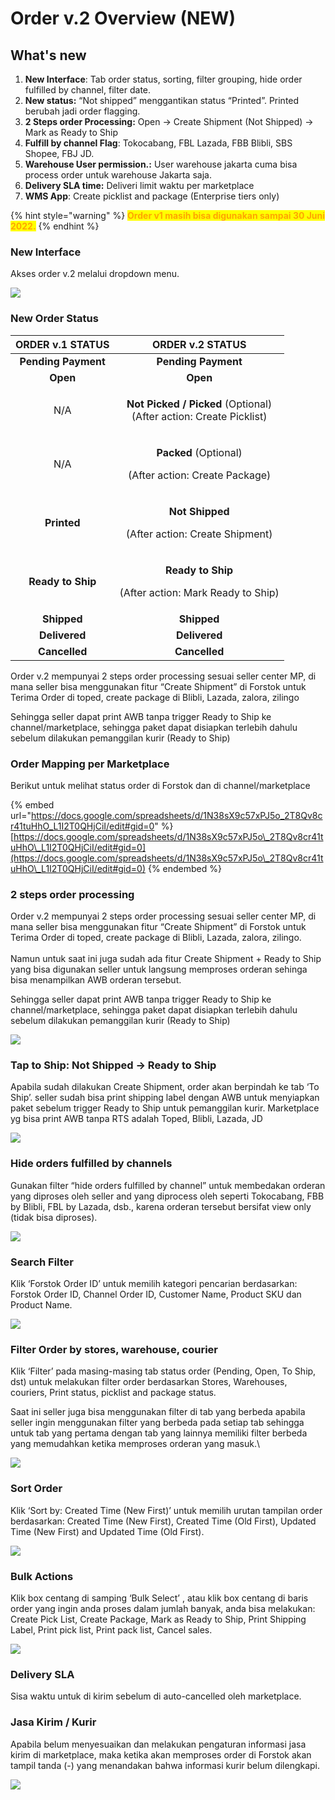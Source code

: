 # Order v.2 Overview (NEW)

## What's new&#x20;

1. **New Interface**: Tab order status, sorting, filter grouping, hide order fulfilled by channel, filter date.
2. **New status:** “Not shipped” menggantikan status “Printed”. Printed berubah jadi order flagging.
3. **2 Steps order Processing:** Open → Create Shipment (Not Shipped) → Mark as Ready to Ship
4. **Fulfill by channel Flag**: Tokocabang, FBL Lazada, FBB Blibli, SBS Shopee, FBJ JD.
5. **Warehouse User permission.:** User warehouse jakarta cuma bisa process order untuk warehouse Jakarta saja.&#x20;
6. **Delivery SLA time:** Deliveri limit waktu per marketplace
7. **WMS App**: Create picklist and package (Enterprise tiers only)

{% hint style="warning" %}
<mark style="color:orange;">**Order v1 masih bisa digunakan sampai 30 Juni 2022.**</mark>
{% endhint %}

### New Interface

Akses order v.2 melalui dropdown menu.

![](../../.gitbook/assets/Screenshot\_21.png)

### New Order Status

|   ORDER v.1 STATUS   |                                      ORDER v.2 STATUS                                      |
| :------------------: | :----------------------------------------------------------------------------------------: |
|  **Pending Payment** |                                     **Pending Payment**                                    |
|       **Open**       |                                          **Open**                                          |
|          N/A         | <p><strong>Not Picked / Picked</strong> (Optional) <br>(After action: Create Picklist)</p> |
|          N/A         |       <p><strong>Packed</strong> (Optional) </p><p>(After action: Create Package)</p>      |
|      **Printed**     |         <p><strong>Not Shipped</strong> </p><p>(After action: Create Shipment)</p>         |
|   **Ready to Ship**  |       <p><strong>Ready to Ship</strong> </p><p>(After action: Mark Ready to Ship)</p>      |
|      **Shipped**     |                                         **Shipped**                                        |
|     **Delivered**    |                                        **Delivered**                                       |
|     **Cancelled**    |                                        **Cancelled**                                       |

Order v.2 mempunyai 2 steps order processing sesuai seller center MP, di mana seller bisa menggunakan fitur “Create Shipment” di Forstok untuk Terima Order di toped, create package di Blibli, Lazada, zalora, zilingo&#x20;

Sehingga seller dapat print AWB tanpa trigger Ready to Ship ke channel/marketplace, sehingga paket dapat disiapkan terlebih dahulu sebelum dilakukan pemanggilan kurir (Ready to Ship)

### **Order Mapping per Marketplace**

&#x20;Berikut untuk melihat status order di Forstok dan di channel/marketplace

{% embed url="https://docs.google.com/spreadsheets/d/1N38sX9c57xPJ5o_2T8Qv8cr41tuHhO_L1I2T0QHjCiI/edit#gid=0" %}
[https://docs.google.com/spreadsheets/d/1N38sX9c57xPJ5o\_2T8Qv8cr41tuHhO\_L1I2T0QHjCiI/edit#gid=0](https://docs.google.com/spreadsheets/d/1N38sX9c57xPJ5o\_2T8Qv8cr41tuHhO\_L1I2T0QHjCiI/edit#gid=0)
{% endembed %}

### **2 steps order processing**

Order v.2 mempunyai 2 steps order processing sesuai seller center MP, di mana seller bisa menggunakan fitur “Create Shipment” di Forstok untuk Terima Order di toped, create package di Blibli, Lazada, zalora, zilingo.\
\
Namun untuk saat ini juga sudah ada fitur Create Shipment + Ready to Ship yang bisa digunakan seller untuk langsung memproses orderan sehinga bisa menampilkan AWB orderan tersebut.&#x20;

Sehingga seller dapat print AWB tanpa trigger Ready to Ship ke channel/marketplace, sehingga paket dapat disiapkan terlebih dahulu sebelum dilakukan pemanggilan kurir (Ready to Ship)

![](../../.gitbook/assets/Screenshot\_22.png)

### Tap to Ship: Not Shipped → Ready to Ship

Apabila sudah dilakukan Create Shipment, order akan berpindah ke tab ‘To Ship’. seller sudah bisa print shipping label dengan AWB untuk menyiapkan paket sebelum trigger Ready to Ship untuk pemanggilan kurir. Marketplace yg bisa print AWB tanpa RTS adalah Toped, Blibli, Lazada, JD

![](https://lh5.googleusercontent.com/FrEpEs-oMy6asKXJO5Ib4TQc4-T6NFU\_qd00yObYRs9VBLycD8VWcXmc6YxgQGh5lWP9uknyv2ir8LFsgDd4tGIi0ugzIXwkBdH\_RFxpgq1BICCkTm5XaAoVmtjRZxsDpJrIAvL6op\_9)

### Hide orders fulfilled by channels

Gunakan filter “hide orders fulfilled by channel” untuk membedakan orderan yang diproses oleh seller and yang diprocess oleh seperti Tokocabang, FBB by Blibli, FBL by Lazada, dsb., karena orderan tersebut bersifat view only (tidak bisa diproses).

![](https://lh5.googleusercontent.com/ax8mswDSud6lVgaEgO6vwCs\_jw9p6mGZHwQdDTHL5B0kALNdaaOf4XwPZnMewBRL5Uo-xrpndiNvWr4pWXbMB7p5JzhV8Dt9twp-JARU7mVmRxK1aQtFgDtOEstFQkgOPyU-sA)

### Search Filter

Klik ‘Forstok Order ID’ untuk memilih kategori pencarian berdasarkan: Forstok Order ID, Channel Order ID, Customer Name, Product SKU dan Product Name.

![](https://lh5.googleusercontent.com/kzg6hf8HDDnTWmAUPqJUkuwv7dffeWo5kXH-zh8Wb\_HioZ5WzJGKtHF57Df93UFecv0oiA2EELyV---ogE\_YCuUnR4onXc82xlDnWblxLPWbR-ajTfk9F3VugJ2eWacKmymp7Q)

### Filter Order by stores, warehouse, courier

Klik ‘Filter’ pada masing-masing tab status order (Pending, Open, To Ship, dst) untuk melakukan filter order berdasarkan Stores, Warehouses, couriers, Print status, picklist and package status.

Saat ini seller juga bisa menggunakan filter di tab yang berbeda apabila seller ingin menggunakan filter yang berbeda pada setiap tab sehingga untuk tab yang pertama dengan tab yang lainnya memiliki filter berbeda yang memudahkan ketika memproses orderan yang masuk.\


![](https://lh5.googleusercontent.com/72F3w5nl2R5AkwQKrMAyEgyKBCn8Iy5F5FnmmPaq-sGz6KAaNCM6rupiXCe\_A9dCnAr1y89AbH7y\_U5Arkp1BeSU3cpR2fmePhZFADRYQJ8fYi1y1xJ8onSSbLDWLfjv655Gsw)

### Sort Order

Klik ‘Sort by: Created Time (New First)’ untuk memilih urutan tampilan order berdasarkan: Created Time (New First), Created Time (Old First), Updated Time (New First) and Updated Time (Old First).

![](https://lh3.googleusercontent.com/0nOzpMwnANQHHlGZ\_vP-DkoTR4Ayj0BN7hKnZaRyUjPtJoiIio0-i1ksdC97leI\_HKK8wUjgwiy9ARRHLhUQzj\_SQ3aSc8ydk1ZtpA0Zrpank7\_7\_ILJVEmQtPfW3uFHe2wr6w)

### Bulk Actions

Klik box centang di samping ‘Bulk Select’ , atau klik box centang di baris order yang ingin anda proses dalam jumlah banyak, anda bisa melakukan: Create Pick List, Create Package, Mark as Ready to Ship, Print Shipping Label, Print pick list, Print pack list, Cancel sales.

![](https://lh3.googleusercontent.com/KoWu3XWsT5x7aIb8E8AgqC\_KHICPBEkmB4HCXZ1nra98xRD6vgbLtkitTc6ZhDr\_yIJ0faLa7R\_AHJKq9ou5cigQvDE6sqepZWRHisXCuvUApxQq-jmYQ9qA4wlvT9cQP3X8iA)

### Delivery SLA

Sisa waktu untuk di kirim sebelum di auto-cancelled oleh marketplace.



### Jasa Kirim / Kurir

Apabila belum menyesuaikan dan melakukan pengaturan informasi jasa kirim di marketplace, maka ketika akan memproses order di Forstok akan tampil tanda (-) yang menandakan bahwa informasi kurir belum dilengkapi.

![](../../.gitbook/assets/Screenshot\_23.png)
